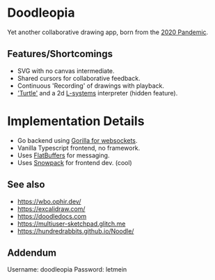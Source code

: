 # Doodleopia

Yet another collaborative drawing app, born from the [2020 Pandemic](https://en.wikipedia.org/wiki/COVID-19_pandemic).

## Features/Shortcomings

- SVG with no canvas intermediate.
- Shared cursors for collaborative feedback.
- Continuous 'Recording' of drawings with playback.
- ['Turtle'](https://en.wikipedia.org/wiki/Turtle_graphics) and a 2d [L-systems](https://en.wikipedia.org/wiki/L-system) interpreter (hidden feature).

# Implementation Details

- Go backend using [Gorilla for websockets](https://www.gorillatoolkit.org/pkg/websocket).
- Vanilla Typescript frontend, no framework.
- Uses [FlatBuffers](https://google.github.io/flatbuffers/) for messaging.
- Uses [Snowpack](https://snowpack.dev) for frontend dev. (cool)

## See also

- https://wbo.ophir.dev/
- https://excalidraw.com/
- https://doodledocs.com
- https://multiuser-sketchpad.glitch.me
- https://hundredrabbits.github.io/Noodle/

## Addendum

Username: doodleopia
Password: letmein
